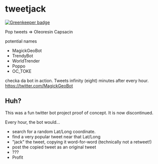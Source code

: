 # tweetjack

[![Greenkeeper badge](https://badges.greenkeeper.io/insanity54/tweetjack.svg)](https://greenkeeper.io/)

Pop tweets => Oleoresin Capsacin


potential names

* MagickGeoBot
* TrendyBot
* WorldTrender
* Poppo
* OC_TOKE


checka da bot in action. Tweets infinity (eight) minutes after every hour. https://twitter.com/MagickGeoBot


## Huh?

This was a fun twitter bot project proof of concept. It is now discontinued.

Every hour, the bot would...

  * search for a random Lat/Long coordinate.
  * find a very popular tweet near that Lat/Long
  * "jack" the tweet, copying it word-for-word (technically not a retweet!)
  * post the copied tweet as an original tweet
  * ???
  * Profit
